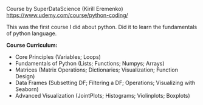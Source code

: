 Course by SuperDataScience (Kirill Eremenko) https://www.udemy.com/course/python-coding/

This was the first course I did about python. Did it to learn the fundamentals of python language.


**Course Curriculum:**
 - Core Principles (Variables; Loops)
 - Fundamentals of Python (Lists; Functions; Numpys; Arrays)
 - Matrices (Matrix Operations; Dictionaries; Visualization; Function Design)
 - Data Frames (Subsetting DF; Filtering a DF; Operations; Visualizing with Seaborn)
 - Advanced Visualization (JointPlots; Histograms; Violinplots; Boxplots)
